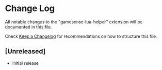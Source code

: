 # Change Log

All notable changes to the "gamesense-lua-helper" extension will be documented in this file.

Check [Keep a Changelog](http://keepachangelog.com/) for recommendations on how to structure this file.

## [Unreleased]

- Initial release